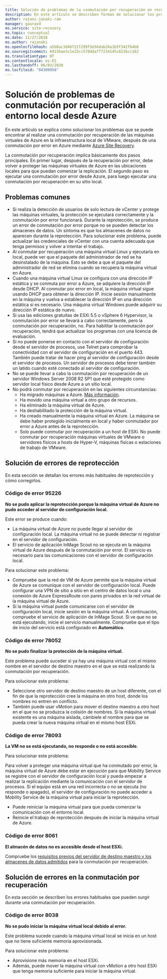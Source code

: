 ```yaml
---
title: Solución de problemas de la conmutación por recuperación en recuperación ante desastres de VM de VMware con Azure Site Recovery
description: En este artículo se describen formas de solucionar los problemas de conmutación por recuperación y reprotección durante la recuperación ante desastres de máquinas virtuales de VMware en Azure con Azure Site Recovery.
author: rajani-janaki-ram
manager: gauravd
ms.service: site-recovery
ms.topic: conceptual
ms.date: 11/27/2018
ms.author: rajanaki
ms.openlocfilehash: a5b8ac3d46f21f299f3e56dab24a1b5f342fb4b6
ms.sourcegitcommit: 69156ae3c1e22cc570dda7f7234145c8226cc162
ms.translationtype: HT
ms.contentlocale: es-ES
ms.lasthandoff: 06/03/2020
ms.locfileid: "84309958"
---
```

# <a name="troubleshoot-failback-to-on-premises-from-azure"></a>Solución de problemas de conmutación por recuperación al entorno local desde Azure

En este artículo se explica cómo solucionar los problemas que se puede encontrar al realizar una conmutación por recuperación de las máquinas virtuales de Azure en la infraestructura local de VMware, después de una conmutación por error en Azure mediante [Azure Site Recovery](site-recovery-overview.md).

La conmutación por recuperación implica básicamente dos pasos principales. En primer lugar, después de la recuperación por error, debe volver a proteger las máquinas virtuales de Azure en las ubicaciones locales para que puedan comenzar la replicación. El segundo paso es ejecutar una conmutación por error desde Azure, para luego ejecutar una conmutación por recuperación en su sitio local.

## <a name="common-issues"></a>Problemas comunes

- Si realiza la detección de usuarios de solo lectura de vCenter y protege las máquinas virtuales, la protección se ejecutará correctamente y la conmutación por error funcionará. Durante la reprotección, se produce un error de conmutación por error porque no se pueden detectar los almacenes de datos. Un síntoma es que los almacenes de datos no aparecen durante la reprotección. Para solucionar este problema, puede actualizar las credenciales de vCenter con una cuenta adecuada que tenga permisos y volver a intentar el trabajo.
- Al conmutar por recuperación una máquina virtual Linux y ejecutarla en local, puede ver que el paquete del administrador de red se ha desinstalado de la máquina. Esto se debe a que el paquete del administrador de red se elimina cuando se recupera la máquina virtual en Azure.
- Cuando una máquina virtual Linux se configura con una dirección IP estática y se conmuta por error a Azure, se adquiere la dirección IP desde DHCP. Al conmutar por error en local, la máquina virtual sigue usando DHCP para obtener la dirección IP. Inicie sesión manualmente en la máquina y vuelva a establecer la dirección IP en una dirección estática si es necesario. Una máquina virtual Windows puede adquirir su dirección IP estática de nuevo.
- Si usa las ediciones gratuitas de ESXi 5.5 o vSphere 6 Hypervisor, la conmutación por error se llevará a cabo correctamente, pero la conmutación por recuperación, no. Para habilitar la conmutación por recuperación, tendrá que actualizar los programas con una licencia de evaluación.
- Si no puede ponerse en contacto con el servidor de configuración desde el servidor de procesos, use Telnet para comprobar la conectividad con el servidor de configuración en el puerto 443. También puede tratar de hacer ping al servidor de configuración desde el servidor de procesos. Un servidor de procesos debe tener también un latido cuando esté conectado al servidor de configuración.
- No se puede llevar a cabo la conmutación por recuperación de un servidor Windows Server 2008 R2 SP1 que esté protegido como servidor local físico desde Azure a un sitio local.
- No podrá conmutar por recuperación en las siguientes circunstancias:
    - Ha migrado máquinas a Azure. [Más información](migrate-overview.md#what-do-we-mean-by-migration).
    - Ha movido una máquina virtual a otro grupo de recursos.
    - Ha eliminado la máquina virtual de Azure.
    - Ha deshabilitado la protección de la máquina virtual.
    - Ha creado manualmente la máquina virtual en Azure. La máquina se debe haber protegido inicialmente en local y haber conmutador por error a Azure antes de la reprotección.
    - Solo puede conmutar por recuperación a un host de ESXi. No puede conmutar por recuperación máquinas virtuales de VMware o servidores físicos a hosts de Hyper-V, máquinas físicas o estaciones de trabajo de VMware.


## <a name="troubleshoot-reprotection-errors"></a>Solución de errores de reprotección

En esta sección se detallan los errores más habituales de reprotección y cómo corregirlos.

### <a name="error-code-95226"></a>Código de error 95226

**No se pudo aplicar la reprotección porque la máquina virtual de Azure no pudo acceder al servidor de configuración local.**

Este error se produce cuando:

* La máquina virtual de Azure no puede llegar al servidor de configuración local. La máquina virtual no se puede detectar ni registrar en el servidor de configuración.
* El servicio de aplicación InMage Scout no se ejecuta en la máquina virtual de Azure después de la conmutación por error. El servicio es necesario para las comunicaciones con el servidor de configuración local.

Para solucionar este problema:

* Compruebe que la red de VM de Azure permite que la máquina virtual de Azure se comunique con el servidor de configuración local. Puede configurar una VPN de sitio a sitio en el centro de datos local o una conexión de Azure ExpressRoute con pares privados en la red virtual de la máquina virtual de Azure.
* Si la máquina virtual puede comunicarse con el servidor de configuración local, inicie sesión en la máquina virtual. A continuación, compruebe el servicio de aplicación de InMage Scout. Si ve que no se está ejecutando, inicie el servicio manualmente. Compruebe que el tipo de inicio del servicio está configurado en **Automático**.

### <a name="error-code-78052"></a>Código de error 78052

**No se pudo finalizar la protección de la máquina virtual.**

Este problema puede suceder si ya hay una máquina virtual con el mismo nombre en el servidor de destino maestro en el que se está realizando la conmutación por recuperación.

Para solucionar este problema:

* Seleccione otro servidor de destino maestro de un host diferente, con el fin de que la reprotección cree la máquina en otro host, donde los nombres no entren en conflicto.
* También puede usar vMotion para mover el destino maestro a otro host en el que no se produzca la colisión de nombres. Si la máquina virtual existente es una máquina aislada, cámbiele el nombre para que se pueda crear la nueva máquina virtual en el mismo host ESXi.


### <a name="error-code-78093"></a>Código de error 78093

**La VM no se está ejecutando, no responde o no está accesible**.

Para solucionar este problema:

Para volver a proteger una máquina virtual que ha conmutado por error, la máquina virtual de Azure debe estar en ejecución para que Mobility Service se registre con el servidor de configuración local y pueda empezar a realizar la replicación mediante la comunicación con el servidor de procesos. Si el equipo está en una red incorrecta o no se ejecuta (no responde o apagado), el servidor de configuración no puede acceder a Mobility Service de la máquina virtual para iniciar la reprotección.

* Puede reiniciar la máquina virtual para que pueda comenzar la comunicación con el entorno local.
* Reinicie el trabajo de reprotección después de iniciar la máquina virtual de Azure.

### <a name="error-code-8061"></a>Código de error 8061

**El almacén de datos no es accesible desde el host ESXi.**

Compruebe los [requisitos previos del servidor de destino maestro y los almacenes de datos admitidos](vmware-azure-prepare-failback.md#deploy-a-separate-master-target-server) para la conmutación por recuperación.


## <a name="troubleshoot-failback-errors"></a>Solución de errores en la conmutación por recuperación

En esta sección se describen los errores habituales que pueden surgir durante una conmutación por recuperación.

### <a name="error-code-8038"></a>Código de error 8038

**No se pudo iniciar la máquina virtual local debido al error.**

Este problema sucede cuando la máquina virtual local se inicia en un host que no tiene suficiente memoria aprovisionada. 

Para solucionar este problema:

* Aprovisione más memoria en el host ESXi.
* Además, puede mover la máquina virtual con vMotion a otro host ESXi que tenga memoria suficiente para iniciar la máquina virtual.
